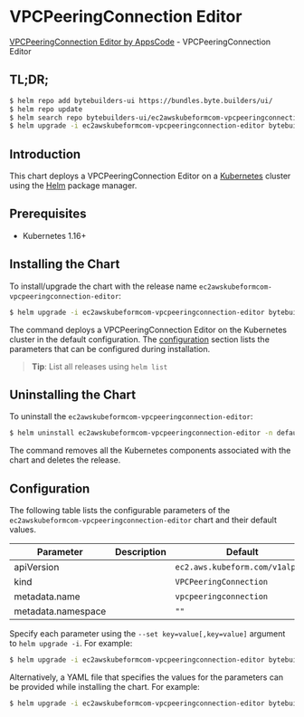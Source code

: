 # VPCPeeringConnection Editor

[VPCPeeringConnection Editor by AppsCode](https://byte.builders) - VPCPeeringConnection Editor

## TL;DR;

```bash
$ helm repo add bytebuilders-ui https://bundles.byte.builders/ui/
$ helm repo update
$ helm search repo bytebuilders-ui/ec2awskubeformcom-vpcpeeringconnection-editor --version=v0.4.16
$ helm upgrade -i ec2awskubeformcom-vpcpeeringconnection-editor bytebuilders-ui/ec2awskubeformcom-vpcpeeringconnection-editor -n default --create-namespace --version=v0.4.16
```

## Introduction

This chart deploys a VPCPeeringConnection Editor on a [Kubernetes](http://kubernetes.io) cluster using the [Helm](https://helm.sh) package manager.

## Prerequisites

- Kubernetes 1.16+

## Installing the Chart

To install/upgrade the chart with the release name `ec2awskubeformcom-vpcpeeringconnection-editor`:

```bash
$ helm upgrade -i ec2awskubeformcom-vpcpeeringconnection-editor bytebuilders-ui/ec2awskubeformcom-vpcpeeringconnection-editor -n default --create-namespace --version=v0.4.16
```

The command deploys a VPCPeeringConnection Editor on the Kubernetes cluster in the default configuration. The [configuration](#configuration) section lists the parameters that can be configured during installation.

> **Tip**: List all releases using `helm list`

## Uninstalling the Chart

To uninstall the `ec2awskubeformcom-vpcpeeringconnection-editor`:

```bash
$ helm uninstall ec2awskubeformcom-vpcpeeringconnection-editor -n default
```

The command removes all the Kubernetes components associated with the chart and deletes the release.

## Configuration

The following table lists the configurable parameters of the `ec2awskubeformcom-vpcpeeringconnection-editor` chart and their default values.

|     Parameter      | Description |                  Default                   |
|--------------------|-------------|--------------------------------------------|
| apiVersion         |             | <code>ec2.aws.kubeform.com/v1alpha1</code> |
| kind               |             | <code>VPCPeeringConnection</code>          |
| metadata.name      |             | <code>vpcpeeringconnection</code>          |
| metadata.namespace |             | <code>""</code>                            |


Specify each parameter using the `--set key=value[,key=value]` argument to `helm upgrade -i`. For example:

```bash
$ helm upgrade -i ec2awskubeformcom-vpcpeeringconnection-editor bytebuilders-ui/ec2awskubeformcom-vpcpeeringconnection-editor -n default --create-namespace --version=v0.4.16 --set apiVersion=ec2.aws.kubeform.com/v1alpha1
```

Alternatively, a YAML file that specifies the values for the parameters can be provided while
installing the chart. For example:

```bash
$ helm upgrade -i ec2awskubeformcom-vpcpeeringconnection-editor bytebuilders-ui/ec2awskubeformcom-vpcpeeringconnection-editor -n default --create-namespace --version=v0.4.16 --values values.yaml
```
